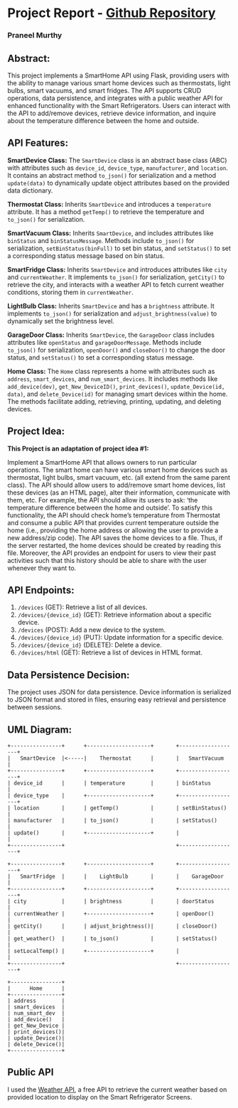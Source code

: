 # Project Report - [**Github Repository**](https://github.com/praneelm89/INFSCI-0201/tree/main/Final%20Project)

### Praneel Murthy

## Abstract:
This project implements a SmartHome API using Flask, providing users with the ability to manage various smart home devices such as thermostats, light bulbs, smart vacuums, and smart fridges. The API supports CRUD operations, data persistence, and integrates with a public weather API for enhanced functionality with the Smart Refrigerators. Users can interact with the API to add/remove devices, retrieve device information, and inquire about the temperature difference between the home and outside.

## API Features:

**SmartDevice Class:**
The `SmartDevice` class is an abstract base class (ABC) with attributes such as `device_id`, `device_type`, `manufacturer`, and `location`. It contains an abstract method `to_json()` for serialization and a method `update(data)` to dynamically update object attributes based on the provided data dictionary.

**Thermostat Class:**
Inherits `SmartDevice` and introduces a `temperature` attribute. It has a method `getTemp()` to retrieve the temperature and `to_json()` for serialization.

**SmartVacuum Class:**
Inherits `SmartDevice`, and includes attributes like `binStatus` and `binStatusMessage`. Methods include `to_json()` for serialization, `setBinStatus(binFull)` to set bin status, and `setStatus()` to set a corresponding status message based on bin status.

**SmartFridge Class:**
Inherits `SmartDevice` and introduces attributes like `city` and `currentWeather`. It implements `to_json()` for serialization, `getCity()` to retrieve the city, and interacts with a weather API to fetch current weather conditions, storing them in `currentWeather`.

**LightBulb Class:**
Inherits `SmartDevice` and has a `brightness` attribute. It implements `to_json()` for serialization and `adjust_brightness(value)` to dynamically set the brightness level.

**GarageDoor Class:**
Inherits `SmartDevice`, the `GarageDoor` class includes attributes like `openStatus` and `garageDoorMessage`. Methods include `to_json()` for serialization, `openDoor()` and `closeDoor()` to change the door status, and `setStatus()` to set a corresponding status message.

**Home Class:**
The `Home` class represents a home with attributes such as `address`, `smart_devices`, and `num_smart_devices`. It includes methods like `add_device(dev)`, `get_New_DeviceID()`, `print_devices()`, `update_Device(id, data)`, and `delete_Device(id)` for managing smart devices within the home. The methods facilitate adding, retrieving, printing, updating, and deleting devices.

## Project Idea:
**This Project is an adaptation of project idea #1:**

Implement a SmartHome API that allows owners to run particular operations. The smart home can have various smart home devices such as thermostat, light bulbs, smart vacuum, etc. (all extend from the same parent class). The API should allow users to add/remove smart home devices, list these devices (as an HTML page), alter their information, communicate with them, etc. For example, the API should allow its users to ask: ‘the temperature difference between the home and outside’. To satisfy this functionality, the API should check home’s temperature from Thermostat and consume a public API that provides current temperature outside the home (i.e., providing the home address or allowing the user to provide a new address/zip code). The API saves the home devices to a file. Thus, if the server restarted, the home devices should be created by reading this file. Moreover, the API provides an endpoint for users to view their past activities such that this history should be able to share with the user whenever they want to.


## API Endpoints:
1. `/devices` (GET): Retrieve a list of all devices.
2. `/devices/{device_id}` (GET): Retrieve information about a specific device.
3. `/devices` (POST): Add a new device to the system.
4. `/devices/{device_id}` (PUT): Update information for a specific device.
5. `/devices/{device_id}` (DELETE): Delete a device.
6. `/devices/html` (GET): Retrieve a list of devices in HTML format.

## Data Persistence Decision:
The project uses JSON for data persistence. Device information is serialized to JSON format and stored in files, ensuring easy retrieval and persistence between sessions.

## UML Diagram:
```
+----------------+      +--------------------+       +-------------------+
|   SmartDevice  |<-----|    Thermostat      |       |   SmartVacuum     |
+----------------+      +--------------------+       +-------------------+
| device_id      |      | temperature        |       | binStatus         |
| device_type    |      +--------------------+       +-------------------+
| location       |      | getTemp()          |       | setBinStatus()    |
| manufacturer   |      | to_json()          |       | setStatus()       |
| update()       |      +--------------------+       |                   |
+----------------+                                   +-------------------+

+----------------+      +--------------------+       +-------------------+
|   SmartFridge  |      |    LightBulb       |       |    GarageDoor     |
+----------------+      +--------------------+       +-------------------+
| city           |      | brightness         |       | doorStatus        |
| currentWeather |      +--------------------+       | openDoor()        |
| getCity()      |      | adjust_brightness()|       | closeDoor()       |
| get_weather()  |      | to_json()          |       | setStatus()       |
| setLocalTemp() |      +--------------------+       |                   |
+----------------+                                   +-------------------+

+----------------+
|      Home      |
+----------------+
| address        |
| smart_devices  |
| num_smart_dev  |
| add_device()   |
| get_New_Device |
| print_devices()|
| update_Device()|
| delete_Device()|
+----------------+
```


## Public API
I used the [Weather API](https://www.weatherapi.com/), a free API to retrieve the current weather based on provided location to display on the Smart Refrigerator Screens.